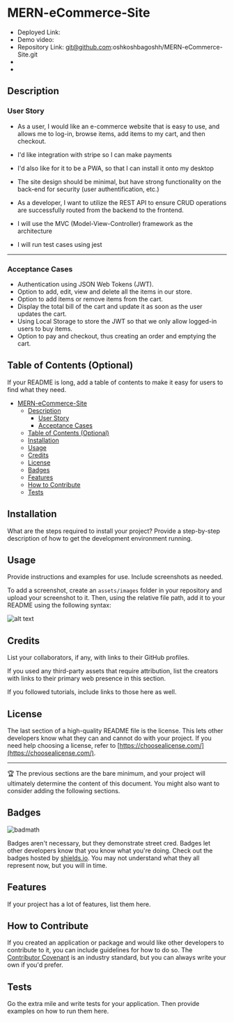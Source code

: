 # MERN-eCommerce-Site

- Deployed Link:
- Demo video:
- Repository Link: git@github.com:oshkoshbagoshh/MERN-eCommerce-Site.git
- 
- 
  

## Description

### User Story
- As a user, I would like an e-commerce website that is easy to use, and allows me to log-in, browse items, add items to my cart, and then checkout.
- I'd like integration with stripe so I can make payments
- I'd also like for it to be a PWA, so that I can install it onto my desktop
- The site design should be minimal, but have strong functionality on the back-end for security (user authentification, etc.)

- As a developer, I want to utilize the REST API to ensure CRUD operations are successfully routed from the backend to the frontend.
- I will use the MVC (Model-View-Controller) framework as the architecture 
- I will run test cases using jest



---
### Acceptance Cases
- Authentication using JSON Web Tokens (JWT).
- Option to add, edit, view and delete all the items in our store.
- Option to add items or remove items from the cart.
- Display the total bill of the cart and update it as soon as the user updates the cart.
- Using Local Storage to store the JWT so that we only allow logged-in users to buy items.
- Option to pay and checkout, thus creating an order and emptying the cart.

## Table of Contents (Optional)

If your README is long, add a table of contents to make it easy for users to find what they need.

- [MERN-eCommerce-Site](#mern-ecommerce-site)
  - [Description](#description)
    - [User Story](#user-story)
    - [Acceptance Cases](#acceptance-cases)
  - [Table of Contents (Optional)](#table-of-contents-optional)
  - [Installation](#installation)
  - [Usage](#usage)
  - [Credits](#credits)
  - [License](#license)
  - [Badges](#badges)
  - [Features](#features)
  - [How to Contribute](#how-to-contribute)
  - [Tests](#tests)


## Installation

What are the steps required to install your project? Provide a step-by-step description of how to get the development environment running.

## Usage

Provide instructions and examples for use. Include screenshots as needed.

To add a screenshot, create an `assets/images` folder in your repository and upload your screenshot to it. Then, using the relative file path, add it to your README using the following syntax:

![alt text](assets/images/screenshot.png)

## Credits

List your collaborators, if any, with links to their GitHub profiles.

If you used any third-party assets that require attribution, list the creators with links to their primary web presence in this section.

If you followed tutorials, include links to those here as well.

## License

The last section of a high-quality README file is the license. This lets other developers know what they can and cannot do with your project. If you need help choosing a license, refer to [https://choosealicense.com/](https://choosealicense.com/).

---

🏆 The previous sections are the bare minimum, and your project will ultimately determine the content of this document. You might also want to consider adding the following sections.

## Badges

![badmath](https://img.shields.io/github/languages/top/nielsenjared/badmath)

Badges aren't necessary, but they demonstrate street cred. Badges let other developers know that you know what you're doing. Check out the badges hosted by [shields.io](https://shields.io/). You may not understand what they all represent now, but you will in time.

## Features

If your project has a lot of features, list them here.

## How to Contribute

If you created an application or package and would like other developers to contribute to it, you can include guidelines for how to do so. The [Contributor Covenant](https://www.contributor-covenant.org/) is an industry standard, but you can always write your own if you'd prefer.

## Tests

Go the extra mile and write tests for your application. Then provide examples on how to run them here.
